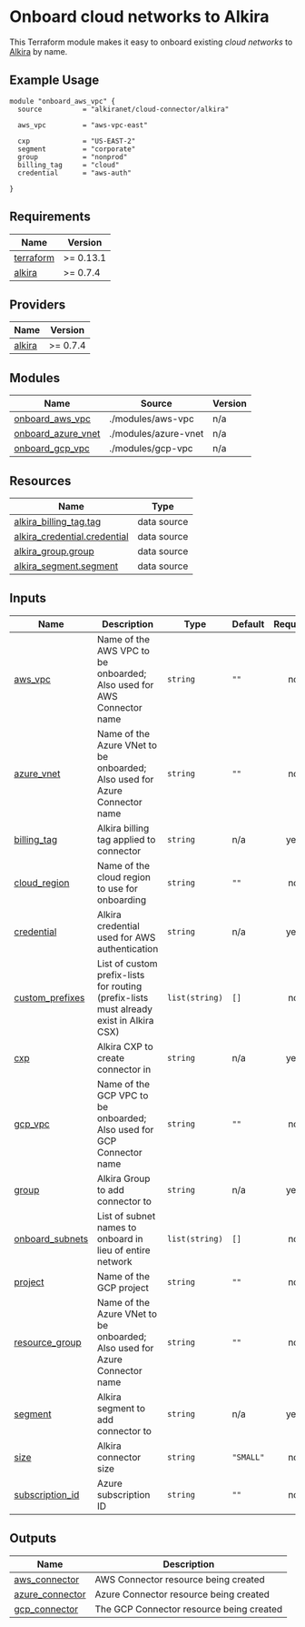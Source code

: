 # Onboard cloud networks to Alkira
This Terraform module makes it easy to onboard existing _cloud networks_ to [Alkira](https://alkira.com) by name.

## Example Usage
```hcl
module "onboard_aws_vpc" {
  source          = "alkiranet/cloud-connector/alkira"

  aws_vpc         = "aws-vpc-east"
  
  cxp             = "US-EAST-2"
  segment         = "corporate"
  group           = "nonprod"
  billing_tag     = "cloud"
  credential      = "aws-auth"

}
```

<!-- BEGINNING OF PRE-COMMIT-TERRAFORM DOCS HOOK -->
## Requirements

| Name | Version |
|------|---------|
| <a name="requirement_terraform"></a> [terraform](#requirement\_terraform) | >= 0.13.1 |
| <a name="requirement_alkira"></a> [alkira](#requirement\_alkira) | >= 0.7.4 |

## Providers

| Name | Version |
|------|---------|
| <a name="provider_alkira"></a> [alkira](#provider\_alkira) | >= 0.7.4 |

## Modules

| Name | Source | Version |
|------|--------|---------|
| <a name="module_onboard_aws_vpc"></a> [onboard\_aws\_vpc](#module\_onboard\_aws\_vpc) | ./modules/aws-vpc | n/a |
| <a name="module_onboard_azure_vnet"></a> [onboard\_azure\_vnet](#module\_onboard\_azure\_vnet) | ./modules/azure-vnet | n/a |
| <a name="module_onboard_gcp_vpc"></a> [onboard\_gcp\_vpc](#module\_onboard\_gcp\_vpc) | ./modules/gcp-vpc | n/a |

## Resources

| Name | Type |
|------|------|
| [alkira_billing_tag.tag](https://registry.terraform.io/providers/alkiranet/alkira/latest/docs/data-sources/billing_tag) | data source |
| [alkira_credential.credential](https://registry.terraform.io/providers/alkiranet/alkira/latest/docs/data-sources/credential) | data source |
| [alkira_group.group](https://registry.terraform.io/providers/alkiranet/alkira/latest/docs/data-sources/group) | data source |
| [alkira_segment.segment](https://registry.terraform.io/providers/alkiranet/alkira/latest/docs/data-sources/segment) | data source |

## Inputs

| Name | Description | Type | Default | Required |
|------|-------------|------|---------|:--------:|
| <a name="input_aws_vpc"></a> [aws\_vpc](#input\_aws\_vpc) | Name of the AWS VPC to be onboarded; Also used for AWS Connector name | `string` | `""` | no |
| <a name="input_azure_vnet"></a> [azure\_vnet](#input\_azure\_vnet) | Name of the Azure VNet to be onboarded; Also used for Azure Connector name | `string` | `""` | no |
| <a name="input_billing_tag"></a> [billing\_tag](#input\_billing\_tag) | Alkira billing tag applied to connector | `string` | n/a | yes |
| <a name="input_cloud_region"></a> [cloud\_region](#input\_cloud\_region) | Name of the cloud region to use for onboarding | `string` | `""` | no |
| <a name="input_credential"></a> [credential](#input\_credential) | Alkira credential used for AWS authentication | `string` | n/a | yes |
| <a name="input_custom_prefixes"></a> [custom\_prefixes](#input\_custom\_prefixes) | List of custom prefix-lists for routing (prefix-lists must already exist in Alkira CSX) | `list(string)` | `[]` | no |
| <a name="input_cxp"></a> [cxp](#input\_cxp) | Alkira CXP to create connector in | `string` | n/a | yes |
| <a name="input_gcp_vpc"></a> [gcp\_vpc](#input\_gcp\_vpc) | Name of the GCP VPC to be onboarded; Also used for GCP Connector name | `string` | `""` | no |
| <a name="input_group"></a> [group](#input\_group) | Alkira Group to add connector to | `string` | n/a | yes |
| <a name="input_onboard_subnets"></a> [onboard\_subnets](#input\_onboard\_subnets) | List of subnet names to onboard in lieu of entire network | `list(string)` | `[]` | no |
| <a name="input_project"></a> [project](#input\_project) | Name of the GCP project | `string` | `""` | no |
| <a name="input_resource_group"></a> [resource\_group](#input\_resource\_group) | Name of the Azure VNet to be onboarded; Also used for Azure Connector name | `string` | `""` | no |
| <a name="input_segment"></a> [segment](#input\_segment) | Alkira segment to add connector to | `string` | n/a | yes |
| <a name="input_size"></a> [size](#input\_size) | Alkira connector size | `string` | `"SMALL"` | no |
| <a name="input_subscription_id"></a> [subscription\_id](#input\_subscription\_id) | Azure subscription ID | `string` | `""` | no |

## Outputs

| Name | Description |
|------|-------------|
| <a name="output_aws_connector"></a> [aws\_connector](#output\_aws\_connector) | AWS Connector resource being created |
| <a name="output_azure_connector"></a> [azure\_connector](#output\_azure\_connector) | Azure Connector resource being created |
| <a name="output_gcp_connector"></a> [gcp\_connector](#output\_gcp\_connector) | The GCP Connector resource being created |
<!-- END OF PRE-COMMIT-TERRAFORM DOCS HOOK -->